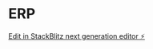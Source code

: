 # ERP

[Edit in StackBlitz next generation editor ⚡️](https://stackblitz.com/~/github.com/Kaiser9005/ERP)